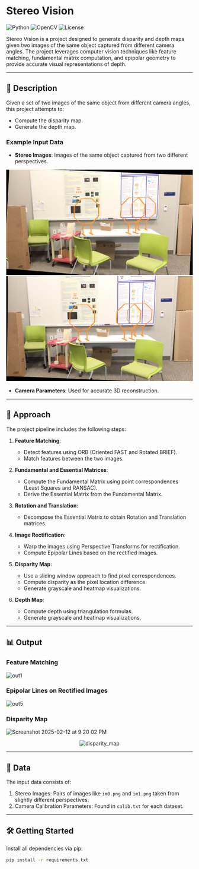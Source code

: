 # Stereo Vision

![Python](https://img.shields.io/badge/Python-3.8+-blue.svg)
![OpenCV](https://img.shields.io/badge/OpenCV-4.5+-green.svg)
![License](https://img.shields.io/badge/License-MIT-yellow.svg)

Stereo Vision is a project designed to generate disparity and depth maps given two images of the same object captured from different camera angles. The project leverages computer vision techniques like feature matching, fundamental matrix computation, and epipolar geometry to provide accurate visual representations of depth.

---

## 📝 Description

Given a set of two images of the same object from different camera angles, this project attempts to:
- Compute the disparity map.
- Generate the depth map.

### Example Input Data
- **Stereo Images**: Images of the same object captured from two different perspectives.

![Left Image](data/octagon/im0.png)
![Right Image](data/octagon/im1.png)

- **Camera Parameters**: Used for accurate 3D reconstruction.

---

## 🚀 Approach

The project pipeline includes the following steps:

1. **Feature Matching**:
   - Detect features using ORB (Oriented FAST and Rotated BRIEF).
   - Match features between the two images.

2. **Fundamental and Essential Matrices**:
   - Compute the Fundamental Matrix using point correspondences (Least Squares and RANSAC).
   - Derive the Essential Matrix from the Fundamental Matrix.

3. **Rotation and Translation**:
   - Decompose the Essential Matrix to obtain Rotation and Translation matrices.

4. **Image Rectification**:
   - Warp the images using Perspective Transforms for rectification.
   - Compute Epipolar Lines based on the rectified images.

5. **Disparity Map**:
   - Use a sliding window approach to find pixel correspondences.
   - Compute disparity as the pixel location difference.
   - Generate grayscale and heatmap visualizations.

6. **Depth Map**:
   - Compute depth using triangulation formulas.
   - Generate grayscale and heatmap visualizations.

---

## 📊 Output
### Feature Matching
![out1](https://github.com/user-attachments/assets/01867093-cd2e-4bc5-bbda-c249255139b3)

### Epipolar Lines on Rectified Images

![out5](https://github.com/user-attachments/assets/380bb376-d130-40de-b480-e95de78c4cfb)

### Disparity Map 
<img width="908" alt="Screenshot 2025-02-12 at 9 20 02 PM" src="https://github.com/user-attachments/assets/2fb5740a-dc45-483a-82e6-255c4bb43540" />

<p align="center">
    <img src="https://github.com/user-attachments/assets/433b25c4-68a4-419a-921b-5143a3f8ebcb" alt="disparity_map" />
</p>

---

## 📂 Data

The input data consists of:
1. Stereo Images: Pairs of images like `im0.png` and `im1.png` taken from slightly different perspectives.
2. Camera Calibration Parameters: Found in `calib.txt` for each dataset.

---

## 🛠️ Getting Started

Install all dependencies via pip:
```bash
pip install -r requirements.txt
